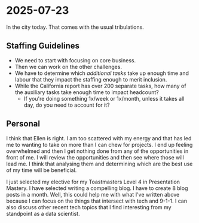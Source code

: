 # 2025-07-23

In the city today. That comes with the usual tribulations.

## Staffing Guidelines

- We need to start with focusing on core business.
- Then we can work on the other challenges.
- We have to determine which *additional tasks* take up enough time and labour that they impact the staffing enough to merit inclusion.
- While the California report has over 200 separate tasks, how many of the auxiliary tasks take enough time to impact headcount?
  - If you're doing something 1x/week or 1x/month, unless it takes all day, do you need to account for it?

## Personal

I think that Ellen is right. I am too scattered with my energy and that has led me to wanting to take on more than I can chew for projects. I end up feeling overwhelmed and then I get nothing done from any of the opportunities in front of me. I will review the opportunities and then see where those will lead me. I think that analysing them and determining which are the best use of my time will be beneficial.

I just selected my elective for my Toastmasters Level 4 in Presentation Mastery. I have selected writing a compelling blog. I have to create 8 blog posts in a month. Well, this could help me with what I've written above because I can focus on the things that intersect with tech and 9-1-1. I can also discuss other recent tech topics that I find interesting from my standpoint as a data scientist.
